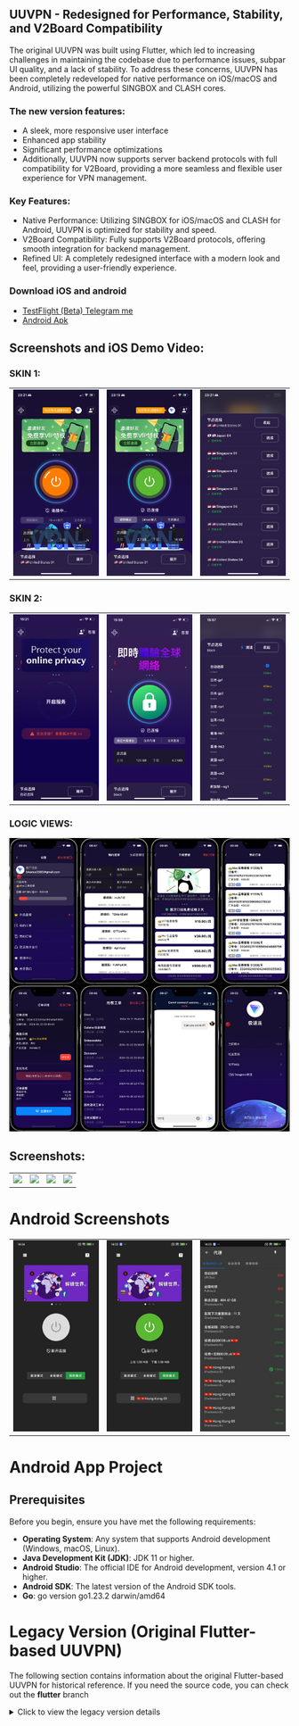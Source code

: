 ## UUVPN - Redesigned for Performance, Stability, and V2Board Compatibility

The original UUVPN was built using Flutter, which led to increasing challenges in maintaining the codebase due to performance issues, subpar UI quality, and a lack of stability. To address these concerns, UUVPN has been completely redeveloped for native performance on iOS/macOS and Android, utilizing the powerful SINGBOX and CLASH cores.

### The new version features:

- A sleek, more responsive user interface
- Enhanced app stability
- Significant performance optimizations
- Additionally, UUVPN now supports server backend protocols with full compatibility for V2Board, providing a more seamless and flexible user experience for VPN management.

### Key Features:
- Native Performance: Utilizing SINGBOX for iOS/macOS and CLASH for Android, UUVPN is optimized for stability and speed.
- V2Board Compatibility: Fully supports V2Board protocols, offering smooth integration for backend management.
- Refined UI: A completely redesigned interface with a modern look and feel, providing a user-friendly experience.


### Download iOS and android 
- [TestFlight (Beta) Telegram me](https:/t.me/dcgzeus)
- [Android Apk](https://github.com/nicolastinkl/UUVPN/releases) 

## Screenshots and iOS  Demo Video:

### SKIN 1:
<table>
  <tr>
    
   <td><img src="screenshots/IMG_8546.PNG" width="300" /></td>
   <td><img src="screenshots/IMG_8544.PNG" width="300" /></td>
   <td><img src="screenshots/IMG_8547.PNG" width="300" /></td>
  </tr>  

 </table>
 


### SKIN 2:


<table>

  <tr>
    
   <td><img src="screenshots/21-31-06.PNG" width="300" /></td>
   <td><img src="screenshots/IMG_8728.PNG" width="300" /></td>
   <td><img src="screenshots/IMG_8725.PNG" width="300" /></td>
  </tr>  

</table>

### LOGIC VIEWS:

![](screenshots/combined_image10-22_09-53.jpeg)

## Screenshots:
<table>
  <tr>
  <td><img src="screenshots/13264cf9-99e7-4ff8-8e32-2564eea05670.gif" width="200" /></td>
   <td><img src="screenshots/8a51ed33-248b-45eb-b5ba-b92821256632.gif" width="200" /></td>
   <td><img src="screenshots/8a51ed33-248b-45eb-b5ba-b928212566321.gif" width="200" /></td>
   <td><img src="screenshots/56f3e47e-bef0-424a-9b68-76c3fe3f4546.gif" width="200" /></td>
  </tr>  
</table>



# Android Screenshots
<table>
   <tr>
    
   <td><img src="screenshots/android1.jpg" width="300" /></td>
   <td><img src="screenshots/android2.jpg" width="300" /></td>
   <td><img src="screenshots/android3.jpg" width="300" /></td>
  </tr>  

</table>

# Android App Project

## Prerequisites

Before you begin, ensure you have met the following requirements:

- **Operating System**: Any system that supports Android development (Windows, macOS, Linux).
- **Java Development Kit (JDK)**: JDK 11 or higher.
- **Android Studio**: The official IDE for Android development, version 4.1 or higher.
- **Android SDK**: The latest version of the Android SDK tools.
- **Go**: go version go1.23.2 darwin/amd64

# Legacy Version (Original Flutter-based UUVPN)
The following section contains information about the original Flutter-based UUVPN for historical reference. If you need the source code, you can check out the **flutter** branch

<details> <summary>Click to view the legacy version details</summary>
# Old Description:
  
![](screenshots/Snipaste_2023-06-25_11-38-47.png)

# UUVPN 
基于Flutter开发的VPN客户端(ios/android)，自主设计，精美UI,优化VPN速度，完全开源。

A VPN application for [V2Board](https://github.com/v2board/v2board)  

Support iOS and Android now.


 
**IF THIS PROJECT HELPS YOU, PLEASE GIVE ME A LITTLE STAR⭐️.**

## Screenshots
![](screenshots/page_7.png)

## App Store 
![](screenshots/Snipaste_2023-06-10_14-21-20.png)
 

## Environment

- Flutter Flutter 3.10.1 • channel stable • https://github.com/flutter/flutter.git
    Framework • revision d3d8effc68 (6 weeks ago) • 2023-05-16 17:59:05 -0700
    Engine • revision b4fb11214d
    Tools • Dart 3.0.1 • DevTools 2.23.1
    - Download this version url: https://drive.google.com/file/d/1ksM4_PK9Ibk7ycyrfF7XffM_99_4JYV3/view?usp=sharing
    - leaf sdk downlaod url: https://github.com/eycorsican/leaf/releases/tag/v0.10.7

- macOS 13.3.1 +
- Xcode 14 +
- iOS 15.0 +

## Installation

```shell
flutter pub get
```

## Develop
```shell
flutter run
```

## Build
build android apk
```shell
flutter build apk
```

build ios
```shell
flutter build ios
```

---------------------- 

# How to use it?
![](screenshots/ios.png)
![](screenshots/Snipaste_2024-07-24_14-25-11.png)
![](screenshots/Snipaste_2024-07-24_14-58-41.png)

- 1:  Change Domain File Path : ~UUVPN/flutter/lib/constant/app_urls.dart
  ```
    static const String baseUrl = "https://xxxx.com";
  ```

- 2: Xcode Settings:
![](screenshots/Snipaste_2023-12-05_09-48-45.png)
![](screenshots/Snipaste_2023-12-05_09-49-14.png)
![](screenshots/Snipaste_2023-12-05_09-49-23.png) 

- 3: running screenshot:
![](screenshots/Snipaste_2023-12-05_15-43-54.png)
